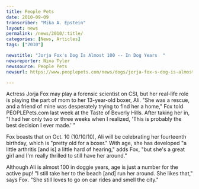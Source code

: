 ```yaml
---
title: People Pets
date: 2010-09-09
transcriber: "Mika A. Epstein"
layout: news
permalink: /news/2010/:title/
categories: [News, Articles]
tags: ["2010"]

newstitle: "Jorja Fox's Dog Is Almost 100 -- In Dog Years  "
newsreporter: Nina Tyler
newssource: People Pets
newsurl: https://www.peoplepets.com/news/dogs/jorja-fox-s-dog-is-almost-100-in-dog-years/1

---
```


Actress Jorja Fox may play a forensic scientist on CSI, but her real-life role is playing the part of mom to her 13-year-old boxer, Ali. "She was a rescue, and a friend of mine was desperately trying to find her a home," Fox told PEOPLEPets.com last week at the Taste of Beverly Hills. After taking her in, "I had her only two or three weeks when I realized, 'This is probably the best decision I ever made.' "

Fox boasts that on Oct. 10 (10/10/10), Ali will be celebrating her fourteenth birthday, which is "pretty old for a boxer." With age, she has developed "a little arthritis [and is] a little hard of hearing," adds Fox, "but she's a great girl and I'm really thrilled to still have her around."

Although Ali is almost 100 in doggie years, age is just a number for the active pup! "I still take her to the beach [and] run her around. She likes that," says Fox. "She still loves to go on car rides and smell the city."
